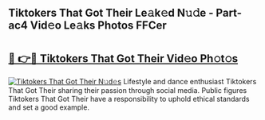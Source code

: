 ## Tiktokers That Got Their Le𝚊k𝚎d N𝚞𝚍e - Part-ac4 Vid𝚎o Le𝚊ks Photos FFCer

# <h2><a href="http://fbf5qr5.evod.top/?m=Tiktokers+That+Got+Their">🔗 👉🔴 Tiktokers That Got Their Vid𝚎o Ph𝚘t𝚘s</a></h2>

[![Tiktokers That Got Their N𝚞d𝚎s](https://i.imgur.com/8V9OHl7.gif)](http://fbf5qr5.evod.top/?m=Tiktokers+That+Got+Their)
Lifestyle and dance enthusiast Tiktokers That Got Their sharing their passion through social media. Public figures Tiktokers That Got Their have a responsibility to uphold ethical standards and set a good example. 
